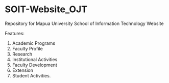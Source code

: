 # SOIT-Website_OJT
 Repository for Mapua University School of Information Technology Website

Features:
1. Academic Programs
2. Faculty Profile
3. Research
4. Institutional Activities
5. Faculty Development
6. Extension
7. Student Activities.